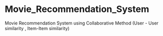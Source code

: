 # Movie_Recommendation_System
Movie Recommendation System using Collaborative Method (User - User similarity , Item-Item similarity)
